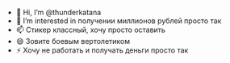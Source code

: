 - 👋 Hi, I’m @thunderkatana
- 👀 I’m interested in получении миллионов рублей просто так
- 📫 Стикер классный, хочу просто оставить
- 😄 Зовите боевым вертолетиком
- ⚡ Хочу не работать и получать деньги просто так

<!---
thunderkatana/thunderkatana is a ✨ special ✨ repository because its `README.md` (this file) appears on your GitHub profile.
You can click the Preview link to take a look at your changes.
--->
